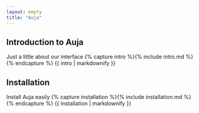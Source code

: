 ```yaml
---
layout: empty
title: "Auja"
---
```


<div class="blog-item bg-white">
	<div class="avatar"></div>
	<div class="timeline"></div>
	<h2 class="text-blue uppercase">Introduction to Auja</h2>
	<span class="categories">Just a little about our interface</span>
	{% capture intro %}{% include intro.md %}{% endcapture %}
	{{ intro | markdownify }}
	<div class="devider-line"></div>
</div>

<div class="blog-item bg-white">
	<div class="avatar"></div>
	<div class="timeline"></div>
	<h2 class="text-blue uppercase">Installation</h2>
	<span class="categories">Install Auja easily</span>
	{% capture installation %}{% include installation.md %}{% endcapture %}
	{{ installation | markdownify }}
	<div class="devider-line"></div>
</div>